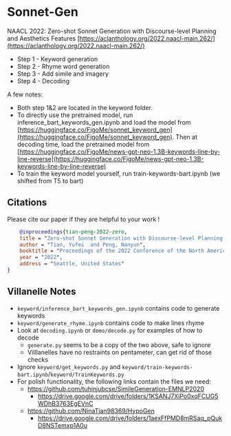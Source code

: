 # Sonnet-Gen
NAACL 2022: Zero-shot Sonnet Generation with Discourse-level Planning and Aesthetics Features [https://aclanthology.org/2022.naacl-main.262/](https://aclanthology.org/2022.naacl-main.262/)

- Step 1 - Keyword generation
- Step 2 - Rhyme word generation
- Step 3 - Add simile and imagery
- Step 4 - Decoding

A few notes:
- Both step 1&2 are located in the keyword folder. 
- To directly use the pretrained model, run inference_bart_keywords_gen.ipynb and load the model from [https://huggingface.co/FigoMe/sonnet_keyword_gen](https://huggingface.co/FigoMe/sonnet_keyword_gen). Then at decoding time, load the pretrained model from [https://huggingface.co/FigoMe/news-gpt-neo-1.3B-keywords-line-by-line-reverse](https://huggingface.co/FigoMe/news-gpt-neo-1.3B-keywords-line-by-line-reverse)
- To train the keyword model yourself, run train-keywords-bart.ipynb (we shifted from T5 to bart)

## Citations
Please cite our paper if they are helpful to your work !
```bibtex 
    @inproceedings{tian-peng-2022-zero,
    title = "Zero-shot Sonnet Generation with Discourse-level Planning and Aesthetics Features",
    author = "Tian, Yufei  and Peng, Nanyun",
    booktitle = "Proceedings of the 2022 Conference of the North American Chapter of the Association for Computational Linguistics: Human Language  Technologies",
    year = "2022",
    address = "Seattle, United States"
} 
```

## Villanelle Notes
- `keyword/inference_bart_keywords_gen.ipynb` contains code to generate keywords
- `keyword/generate_rhyme.ipynb` contains code to make lines rhyme
- Look at `decoding.ipynb` or `demo/decode.py` for examples of how to decode
  - `generate.py` seems to be a copy of the two above, safe to ignore
  - Villlanelles have no restraints on pentameter, can get rid of those checks
- Ignore `keyword/get_keywords.py` and `keyword/train-keywords-bart.ipynb`/`keyword/TrainKeywords.py`
- For polish functionality, the following links contain the files we need:
  - https://github.com/tuhinjubcse/SimileGeneration-EMNLP2020
    - https://drive.google.com/drive/folders/1KSANJ7XiPo0xqFCUG5WDhB3763EgEVnC
  - https://github.com/NinaTian98369/HypoGen
    - https://drive.google.com/drive/folders/1aexFfPMD8mRSaq_pQukD8NSTemxp1A0u

